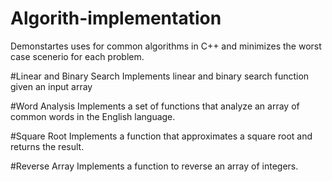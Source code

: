 # Algorith-implementation
Demonstartes uses for common algorithms in C++ and minimizes the worst case scenerio for each problem. 

#Linear and Binary Search
Implements linear and binary search function given an input array

#Word Analysis
Implements a set of functions that analyze an array of common words in the English language.

#Square Root
Implements a function that approximates a square root and returns the result.

#Reverse Array
Implements a function to reverse an array of integers.



